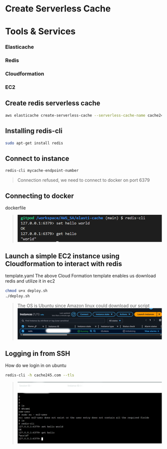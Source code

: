 # Create Serverless Cache
# Tools & Services
### Elasticache
### Redis
### Cloudformation
### EC2
## Create redis serverless cache
```sh
aws elasticache create-serverless-cache --serverless-cache-name cache245 --engine redis
```
## Installing redis-cli
```sh
sudo apt-get install redis
```
## Connect to instance
```sh
redis-cli mycache-endpoint-number
```
> Connection refused, we need to connect to docker on port 6379
## Connecting to docker
dockerfile

> ![Alt text](/output-images/redis.png?raw=true "Redis works")

## Launch a simple EC2 instance using Cloudformation to interact with redis
template.yaml
The above Cloud Formation template enables us download redis and utilize it in ec2
```sh
chmod u+x deploy.sh
./deploy.sh
```
> The OS is Ubuntu since Amazon linux could download our script
> ![Alt text](/output-images/ec2ss.png?raw=true "Ec2 was deployed by Cloud formation")
## Logging in from SSH 
How do we login in on ubuntu
```sh
redis-cli -h cache245.com --tls
```
> ![Alt text](/output-images/ssh_ec2.png?raw=true "We were able to login to our ec2 instance, and ssh into it.")
